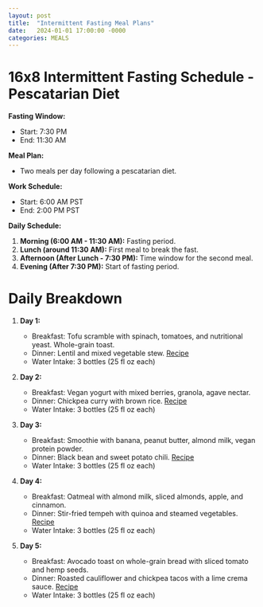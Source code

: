 ```yaml
---
layout: post
title:  "Intermittent Fasting Meal Plans"
date:   2024-01-01 17:00:00 -0000
categories: MEALS
---
```


# 16x8 Intermittent Fasting Schedule - Pescatarian Diet

**Fasting Window:** 
- Start: 7:30 PM
- End: 11:30 AM

**Meal Plan:**
- Two meals per day following a pescatarian diet.

**Work Schedule:**
- Start: 6:00 AM PST
- End: 2:00 PM PST

**Daily Schedule:**
1. **Morning (6:00 AM - 11:30 AM):** Fasting period.
2. **Lunch (around 11:30 AM):** First meal to break the fast.
3. **Afternoon (After Lunch - 7:30 PM):** Time window for the second meal.
4. **Evening (After 7:30 PM):** Start of fasting period.

# Daily Breakdown
1. **Day 1:**
   - Breakfast: Tofu scramble with spinach, tomatoes, and nutritional yeast. Whole-grain toast.
   - Dinner: Lentil and mixed vegetable stew. [Recipe](https://minimalistbaker.com/lentil-mushroom-stew-over-mashed-potatoes/)
   - Water Intake: 3 bottles (25 fl oz each)

2. **Day 2:**
   - Breakfast: Vegan yogurt with mixed berries, granola, agave nectar.
   - Dinner: Chickpea curry with brown rice. [Recipe](https://shaneandsimple.com/easy-vegan-chickpea-curry-low-fat-healthy/)
   - Water Intake: 3 bottles (25 fl oz each)

3. **Day 3:**
   - Breakfast: Smoothie with banana, peanut butter, almond milk, vegan protein powder.
   - Dinner: Black bean and sweet potato chili. [Recipe](https://simple-veganista.com/sweet-potato-black-bean-chili/)
   - Water Intake: 3 bottles (25 fl oz each)

4. **Day 4:**
   - Breakfast: Oatmeal with almond milk, sliced almonds, apple, and cinnamon.
   - Dinner: Stir-fried tempeh with quinoa and steamed vegetables. [Recipe](https://kikkomanusa.com/homecooks/recipes/tempeh-quinoa-stir-fry/)
   - Water Intake: 3 bottles (25 fl oz each)

5. **Day 5:**
   - Breakfast: Avocado toast on whole-grain bread with sliced tomato and hemp seeds.
   - Dinner: Roasted cauliflower and chickpea tacos with a lime crema sauce. [Recipe](https://www.twopeasandtheirpod.com/roasted-cauliflower-and-chickpea-tacos/)
   - Water Intake: 3 bottles (25 fl oz each)
